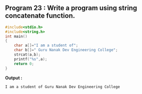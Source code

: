## Program 23 : Write a program using string concatenate function.
```C
#include<stdio.h>
#include<string.h>
int main()
{
    char a[]="I am a student of";
    char b[]=" Guru Nanak Dev Engineering College";
    strcat(a,b);
    printf("%s",a);
    return 0;
}
```
**Output :**
```
I am a student of Guru Nanak Dev Engineering College
